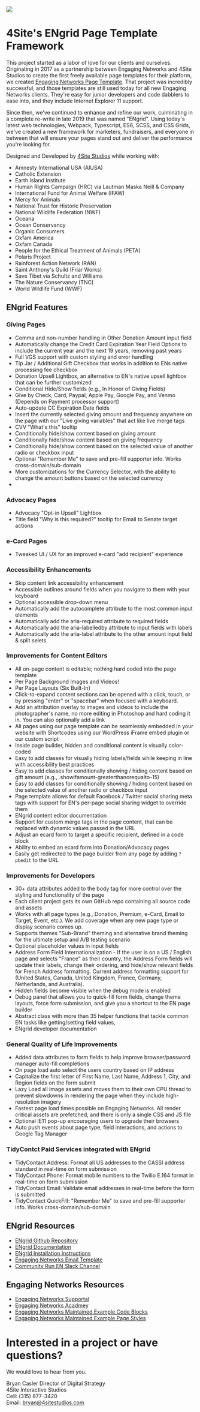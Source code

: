 <img src="https://raw.githubusercontent.com/4site-interactive-studios/engrid/master/reference-materials/repo/repo-hero.jpg">

# 4Site's ENgrid Page Template Framework

<!--- <img align="right" width="200" height="200" src="https://engagingnetworks.academy/wp-content/uploads/2019/09/D-D-Partner.png"> -->

This project started as a labor of love for our clients and ourselves. Originating in 2017 as a partnership between Engaging Networks and 4Site Studios to create the first freely available page templates for their platform, we created [Engaging Networks Page Template](https://github.com/4site-interactive-studios/Engaging-Networks-Page-Template). That project was incredibly successful, and those templates are still used today for all new Engaging Networks clients. They're easy for junior developers and code dabblers to ease into, and they include Internet Explorer 11 support.

Since then, we've continued to enhance and refine our work, culminating in a complete re-write in late 2019 that was named "ENgrid". Using today's latest web technologies, Webpack, Typescript, ES6, SCSS, and CSS Grids, we've created a new framework for marketers, fundraisers, and everyone in between that will ensure your pages stand out and deliver the performance you're looking for.

Designed and Developed by [4Site Studios](http://4sitestudios.com/en?ms=github) while working with:

- Amnesty International USA (AIUSA)
- Catholic Extension
- Earth Island Institute
- Human Rights Campaign (HRC) via Lautman Maska Neill & Company
- International Fund for Animal Welfare (IFAW)
- Mercy for Animals
- National Trust for Historic Preservation
- National Wildlife Federation (NWF)
- Oceana
- Ocean Conservancy
- Organic Consumers
- Oxfam America
- Oxfam Canada
- People for the Ethical Treatment of Animals (PETA)
- Polaris Project
- Rainforest Action Network (RAN)
- Saint Anthony's Guild (Friar Works)
- Save Tibet via Schultz and Williams
- The Nature Conservancy (TNC)
- World Wildlife Fund (WWF)

## ENgrid Features

### Giving Pages
- Comma and non-number handling in Other Donation Amount input field
- Automatically change the Credit Card Expiration Year Field Options to include the current year and the next 19 years, removing past years
- Full VGS support with custom styling and error handling
- Tip Jar / Additional Gift Checkbox that works in addition to ENs native processing fee checkbox
- Donation Upsell Lightbox, an alternative to EN's native upsell lightbox that can be further customized
- Conditional Hide/Show fields (e.g., In Honor of Giving Fields)
- Give by Check, Card, Paypal, Apple Pay, Google Pay, and Venmo (Depends on Payment processor support)
- Auto-update CC Expiration Date fields
- Insert the currently selected giving amount and frequency anywhere on the page with our "Live giving variables" that act like live merge tags
- CVV "What's this" tooltip
- Conditionally hide/show content based on giving amount
- Conditionally hide/show content based on giving frequency
- Conditionally hide/show content based on the selected value of another radio or checkbox input
- Optional "Remember Me" to save and pre-fill supporter info. Works cross-domain/sub-domain
- More customizations for the Currency Selector, with the ability to change the amount buttons based on the selected currency
- 

### Advocacy Pages
- Advocacy "Opt-in Upsell" Lightbox
- Title field "Why is this required?" tooltip for Email to Senate target actions

### e-Card Pages
- Tweaked UI / UX for an improved e-card "add recipient" experience

### Accessibility Enhancements
- Skip content link accessibility enhancement
- Accessible outlines around fields when you navigate to them with your keyboard
- Optional accessible drop-down menu
- Automatically add the autocomplete attribute to the most common input elements
- Automatically add the aria-required attribute to required fields
- Automatically add the aria-labelledby attribute to input fields with labels
- Automatically add the aria-label attribute to the other amount input field & split selets

### Improvements for Content Editors
- All on-page content is editable; nothing hard coded into the page template
- Per Page Background Images and Videos!
- Per Page Layouts (Six Built-In)
- Click-to-expand content sections can be opened with a click, touch, or by pressing "enter" or "spacebar" when focused with a keyboard.
- Add an attribution overlay to images and videos to include the photographer's name, no more editing in Photoshop and hard coding it in. You can also optionally add a link
- All pages using our page template can be seamlessly embedded in your website with Shortcodes using our WordPress iFrame embed plugin or our custom script
- Inside page builder, hidden and conditional content is visually color-coded
- Easy to add classes for visually hiding labels/fields while keeping in line with accessibility best practices
- Easy to add classes for conditionally showing / hiding content based on gift amount (e.g., .showifamount-greaterthanorequalto-15)
- Easy to add classes for conditionally showing / hiding content based on the selected value of another radio or checkbox input
- Page template allows for default Facebook / Twitter social sharing meta tags with support for EN's per-page social sharing widget to override them
- ENgrid content editor documentation
- Support for custom merge tags in the page content, that can be replaced with dynamic values passed in the URL
- Adjust an ecard form to target a specific recipient, defined in a code block
- Ability to embed an ecard form into Donation/Advocacy pages
- Easily get redirected to the page builder from any page by adding `?pbedit` to the URL

### Improvements for Developers
- 30+ data attributes added to the body tag for more control over the styling and functionality of the page
- Each client project gets its own GitHub repo containing all source code and assets
- Works with all page types (e.g., Donation, Premium, e-Card, Email to Target, Event, etc.). We add coverage when any new page type or display scenario comes up.
- Supports themes "Sub-Brand" theming and alternative brand theming for the ultimate setup and A/B testing scenario
- Optional placeholder values in input fields
- Address Form Field Internationalization - If the user is on a US / English page and selects "France" as their country, the Address Form fields will update their labels, change their ordering, and hide/show relevant fields for French Address formatting. Current address formatting support for (United States, Canada, United Kingdom, France, Germany, Netherlands, and Australia).
- Hidden fields become visible when the debug mode is enabled
- Debug panel that allows you to quick-fill form fields, change theme layouts, force form submission, and give you a shortcut to the EN page builder
- Abstract class with more than 35 helper functions that tackle common EN tasks like getting/setting field values, 
- ENgrid developer documentation

### General Quality of Life Improvements
- Added data attributes to form fields to help improve browser/password manager auto-fill completions
- On page load auto select the users country based on IP address
- Capitalize the first letter of First Name, Last Name, Address 1, City, and Region fields on the form submit 
- Lazy Load all image assets and moves them to their own CPU thread to prevent slowdowns in rendering the page when they include high-resolution imagery
- Fastest page load times possible on Engaging Networks. All render critical assets are prefetched, and there is only a single CSS and JS file
- Optional IE11 pop-up encouraging users to upgrade their browsers
- Auto push events about page type, field interactions, and actions to Google Tag Manager

### TidyContct Paid Services integrated with ENgrid
- TidyContact Address: Format all US addresses to the CASSI address standard in real-time on form submission
- TidyContact Phone: Format mobile numbers to the Twilio E.164 format in real-time on form submission
- TidyContact Email: Validate email addresses in real-time before the form is submitted 
- TidyContact QuickFill: "Remember Me" to save and pre-fill supporter info. Works cross-domain/sub-domain

## ENgrid Resources

- [ENgrid Github Repository](https://github.com/4site-interactive-studios/engrid/)
- [ENgrid Documentation](https://engrid.4sitestudios.com/)
- [ENgrid Installation Instructions](https://github.com/4site-interactive-studios/engrid/wiki/ENgrid-Installation-Instructions)
- [Engaging Networks Email Template](https://github.com/4site-interactive-studios/Engaging-Networks-Email-Template)
- [Community Run EN Slack Channel](https://join.slack.com/t/endevelopers/shared_invite/enQtNTgyMDU5NDEzOTQxLWM1YjkwYmM2NjcxODdhNjI4MmRhMjI1ZTJlNzZlYTM5MmI4OTg3NTlhZTljMDMyMjczZmYyNTBjZmM4ZDY4MTA)

## Engaging Networks Resources

- [Engaging Networks Supportal](https://engagingnetworks.support/)
- [Engaging Networks Acadmey](https://engagingnetworks.academy/)
- [Engaging Networks Maintained Example Code Blocks](https://github.com/EngagingNetworks/page-builder-code-blocks)
- [Engaging Networks Maintained Example Page Styles](https://github.com/EngagingNetworks/page-builder-css-styles)

# Interested in a project or have questions?

We would love to hear from you.

Bryan Casler
Director of Digital Strategy  
4Site Interactive Studios  
Cell: (315) 877-3420  
Email: bryan@4sitestudios.com

